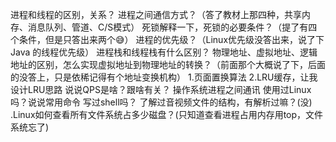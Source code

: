 进程和线程的区别，关系？
进程之间通信方式？（答了教材上那四种，共享内存、消息队列、管道、C/S模式）
死锁解释一下，死锁的必要条件？（提了有四个条件，但是只答出来两个😅）
进程的优先级？（Linux优先级没答出来，说了下 Java 的线程优先级）
进程栈和线程栈有什么区别？
物理地址、虚拟地址、逻辑地址的区别，怎么实现虚拟地址到物理地址的转换？（前面那个大概说了下，后面的没答上，只是依稀记得有个地址变换机构）
1.页面置换算法
2.LRU缓存，让我设计LRU思路
说说QPS是啥？跟啥有关？
操作系统进程之间通讯
使用过Linux吗？说说常用命令
写过shell吗？
了解过音视频文件的结构，有解析过嘛？(没)
.Linux如何查看所有文件系统占多少磁盘？(只知道查看进程占用内存用top，文件系统忘了)